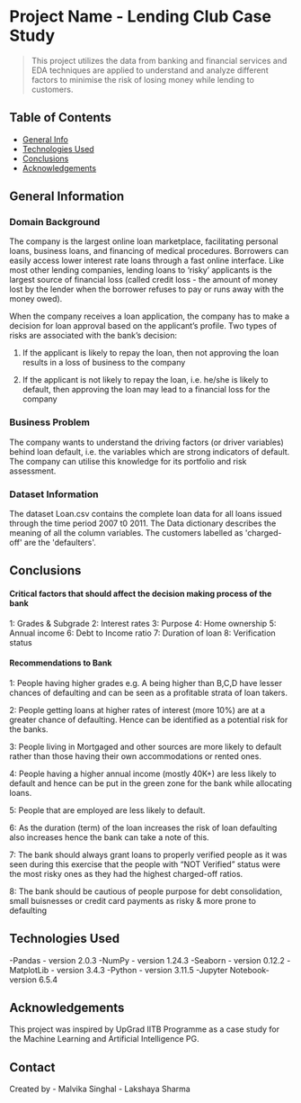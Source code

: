 # Project Name - Lending Club Case Study
> This project utilizes the data from banking and financial services and EDA techniques are applied to understand and analyze different factors to minimise the risk of losing money while lending to customers.


## Table of Contents
* [General Info](#general-information)
* [Technologies Used](#technologies-used)
* [Conclusions](#conclusions)
* [Acknowledgements](#acknowledgements)


## General Information

### Domain Background
The company is the largest online loan marketplace, facilitating personal loans, business loans, and financing of medical procedures. Borrowers can easily access lower interest rate loans through a fast online interface. Like most other lending companies, lending loans to ‘risky’ applicants is the largest source of financial loss (called credit loss -  the amount of money lost by the lender when the borrower refuses to pay or runs away with the money owed).

When the company receives a loan application, the company has to make a decision for loan approval based on the applicant’s profile. Two types of risks are associated with the bank’s decision:

1. If the applicant is likely to repay the loan, then not approving the loan results in a loss of business to the company

2. If the applicant is not likely to repay the loan, i.e. he/she is likely to default, then approving the loan may lead to a financial loss for the company

### Business Problem
The company wants to understand the driving factors (or driver variables) behind loan default, i.e. the variables which are strong indicators of default.  The company can utilise this knowledge for its portfolio and risk assessment. 


### Dataset Information
The dataset Loan.csv contains the complete loan data for all loans issued through the time period 2007 t0 2011.
The Data dictionary describes the meaning of all the column variables.
The customers labelled as 'charged-off' are the 'defaulters'. 

## Conclusions

#### Critical factors that should affect the decision making process of the bank

1: Grades & Subgrade
2: Interest rates
3: Purpose
4: Home ownership
5: Annual income
6: Debt to Income ratio
7: Duration of loan
8: Verification status

#### Recommendations to Bank

1: People having higher grades e.g. A being higher than B,C,D have lesser chances of defaulting and can be seen as a profitable strata of loan takers.

2: People getting loans at higher rates of interest (more 10%) are at a greater chance of defaulting. Hence can be identified as a potential risk for the banks.

3: People living in Mortgaged and other sources are more likely to default rather than those having their own accommodations or rented ones.

4: People having a higher annual income (mostly 40K+) are less likely to default and hence can be put in the green zone for the bank while allocating loans.

5: People that are employed are less likely to default.

6: As the duration (term) of the loan increases the risk of loan defaulting also increases hence the bank can take a note of this.

7: The bank should always grant loans to properly verified people as it was seen during this exercise that the people with “NOT Verified” status were the most risky ones as they had the highest charged-off ratios.

8: The bank should be cautious of people purpose for debt consolidation, small buisnesses or credit card payments as risky & more prone to defaulting

## Technologies Used

-Pandas - version 2.0.3
-NumPy - version 1.24.3
-Seaborn - version 0.12.2
-MatplotLib - version 3.4.3
-Python - version 3.11.5 
-Jupyter Notebook- version 6.5.4

## Acknowledgements
This project was inspired by UpGrad IITB Programme as a case study for the Machine Learning and Artificial Intelligence PG.


## Contact
Created by 
    - Malvika Singhal
    - Lakshaya Sharma